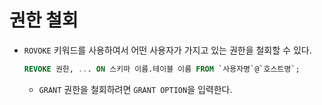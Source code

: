 # 권한 철회

- `ROVOKE` 키워드를 사용하여서 어떤 사용자가 가지고 있는 권한을 철회할 수 있다.

  ```sql
  REVOKE 권한, ... ON 스키마 이름.테이블 이름 FROM `사용자명`@`호스트명`;
  ```

  - `GRANT` 권한을 철회하려면 `GRANT OPTION`을 입력한다.
